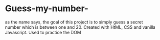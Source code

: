 # Guess-my-number-
as the name says,  the goal of this project  is to simply guess a secret number  which is between one and 20.
Created with HtML, CSS and vanilla Javascript. Used to practice the DOM

